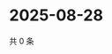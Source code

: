 # 2025-08-28

共 0 条

<!-- BEGIN -->
<!-- 最后更新时间 Thu Aug 28 2025 00:24:18 GMT+0800 (China Standard Time) -->

<!-- END -->
